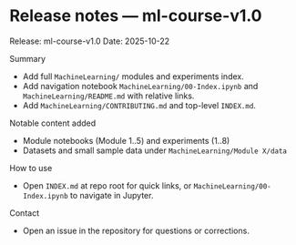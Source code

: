 # Release notes — ml-course-v1.0

Release: ml-course-v1.0
Date: 2025-10-22

Summary
- Add full `MachineLearning/` modules and experiments index.
- Add navigation notebook `MachineLearning/00-Index.ipynb` and `MachineLearning/README.md` with relative links.
- Add `MachineLearning/CONTRIBUTING.md` and top-level `INDEX.md`.

Notable content added
- Module notebooks (Module 1..5) and experiments (1..8)
- Datasets and small sample data under `MachineLearning/Module X/data`

How to use
- Open `INDEX.md` at repo root for quick links, or `MachineLearning/00-Index.ipynb` to navigate in Jupyter.

Contact
- Open an issue in the repository for questions or corrections.
